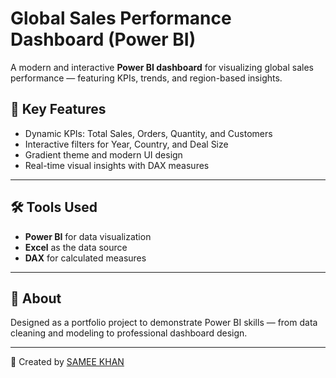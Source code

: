 # Global Sales Performance Dashboard (Power BI)

A modern and interactive **Power BI dashboard** for visualizing global sales performance — featuring KPIs, trends, and region-based insights.

## 🧠 Key Features
- Dynamic KPIs: Total Sales, Orders, Quantity, and Customers  
- Interactive filters for Year, Country, and Deal Size  
- Gradient theme and modern UI design  
- Real-time visual insights with DAX measures  

---

## 🛠️ Tools Used
- **Power BI** for data visualization  
- **Excel** as the data source  
- **DAX** for calculated measures  

---

## 📄 About
Designed as a portfolio project to demonstrate Power BI skills — from data cleaning and modeling to professional dashboard design.

---

👤 Created by [SAMEE KHAN ](https://github.com/samee-khan777)
